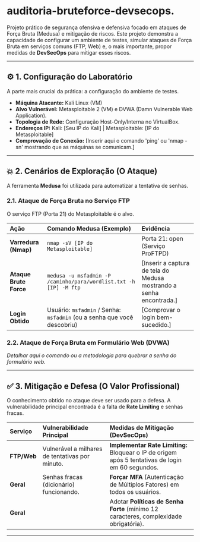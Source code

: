 # auditoria-bruteforce-devsecops.
Projeto prático de segurança ofensiva e defensiva focado em ataques de Força Bruta (Medusa) e mitigação de riscos.
Este projeto demonstra a capacidade de configurar um ambiente de testes, simular ataques de Força Bruta em serviços comuns (FTP, Web) e, o mais importante, propor medidas de **DevSecOps** para mitigar esses riscos.

---

## ⚙️ 1. Configuração do Laboratório

A parte mais crucial da prática: a configuração do ambiente de testes.

* **Máquina Atacante:** Kali Linux (VM)
* **Alvo Vulnerável:** Metasploitable 2 (VM) e DVWA (Damn Vulnerable Web Application).
* **Topologia de Rede:** Configuração Host-Only/Interna no VirtualBox.
* **Endereços IP:** Kali: [Seu IP do Kali] | Metasploitable: [IP do Metasploitable]
* **Comprovação de Conexão:** [Inserir aqui o comando 'ping' ou 'nmap -sn' mostrando que as máquinas se comunicam.]

---

## 💥 2. Cenários de Exploração (O Ataque)

A ferramenta **Medusa** foi utilizada para automatizar a tentativa de senhas.

### 2.1. Ataque de Força Bruta no Serviço FTP

O serviço FTP (Porta 21) do Metasploitable é o alvo.

| Ação | Comando Medusa (Exemplo) | Evidência |
| :--- | :--- | :--- |
| **Varredura (Nmap)** | `nmap -sV [IP do Metasploitable]` | Porta 21: open (Serviço ProFTPD) |
| **Ataque Brute Force** | `medusa -u msfadmin -P /caminho/para/wordlist.txt -h [IP] -M ftp` | [Inserir a captura de tela do Medusa mostrando a senha encontrada.] |
| **Login Obtido** | Usuário: `msfadmin` / Senha: `msfadmin` (ou a senha que você descobriu) | [Comprovar o login bem-sucedido.] |

### 2.2. Ataque de Força Bruta em Formulário Web (DVWA)

*Detalhar aqui o comando ou a metodologia para quebrar a senha do formulário web.*

---

## ✅ 3. Mitigação e Defesa (O Valor Profissional)

O conhecimento obtido no ataque deve ser usado para a defesa. A vulnerabilidade principal encontrada é a falta de **Rate Limiting** e senhas fracas.

| Serviço | Vulnerabilidade Principal | Medidas de Mitigação (DevSecOps) |
| :--- | :--- | :--- |
| **FTP/Web** | Vulnerável a milhares de tentativas por minuto. | **Implementar Rate Limiting:** Bloquear o IP de origem após 5 tentativas de login em 60 segundos. |
| **Geral** | Senhas fracas (dicionário) funcionando. | **Forçar MFA** (Autenticação de Múltiplos Fatores) em todos os usuários. |
| **Geral** | | Adotar **Políticas de Senha Forte** (mínimo 12 caracteres, complexidade obrigatória). | .

---
